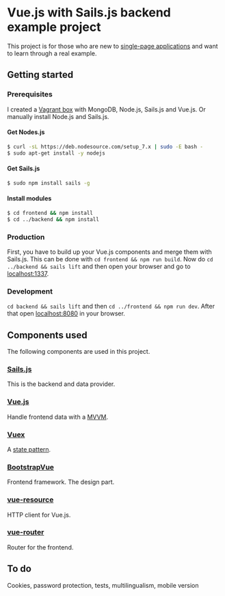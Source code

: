 # Vue.js with Sails.js backend example project
This project is for those who are new to [single-page applications](https://en.wikipedia.org/wiki/Single-page_application) and want to learn through a real example.

## Getting started
### Prerequisites
I created a [Vagrant box](https://github.com/ndabAP/Vagrant-box-with-Sails.js-Vue.js-and-MongoDB) with MongoDB, Node.js, Sails.js and Vue.js. Or manually install Node.js and Sails.js.

#### Get Nodes.js
```bash
$ curl -sL https://deb.nodesource.com/setup_7.x | sudo -E bash -
$ sudo apt-get install -y nodejs
```
#### Get Sails.js
```bash
$ sudo npm install sails -g
```
#### Install modules
```bash
$ cd frontend && npm install
$ cd ../backend && npm install
```

### Production
First, you have to build up your Vue.js components and merge them with Sails.js. This can be done with `cd frontend && npm run build`. Now do `cd ../backend && sails lift` and then open your browser and go to [localhost:1337](http://localhost:1337).

### Development
`cd backend && sails lift` and then `cd ../frontend && npm run dev`. After that open [localhost:8080](http://localhost:8080) in your browser.

## Components used
The following components are used in this project.

### [Sails.js](https://github.com/balderdashy/sails)
This is the backend and data provider.

### [Vue.js](https://github.com/vuejs/vue)
Handle frontend data with a [MVVM](https://en.wikipedia.org/wiki/Model%E2%80%93view%E2%80%93viewmodel).

### [Vuex](https://github.com/vuejs/vuex)
A [state pattern](https://en.wikipedia.org/wiki/State_pattern).

### [BootstrapVue](https://github.com/bootstrap-vue/bootstrap-vue)
Frontend framework. The design part.

### [vue-resource](https://github.com/pagekit/vue-resource)
HTTP client for Vue.js.

### [vue-router](https://github.com/vuejs/vue-router)
Router for the frontend.

## To do
Cookies, password protection, tests, multilingualism, mobile version
